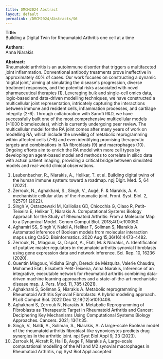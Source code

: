 ```yaml
---
title: DMCM2024 Abstract
layout: default
permalink: /DMCM2024/Abstracts/S6
---
```


**Title:** \
Building a Digital Twin for Rheumatoid Arthritis one cell at a time

**Authors:** \
Anna Niarakis

**Abstract:** \
Rheumatoid arthritis is an autoimmune disorder that triggers a multifaceted joint inflammation. Conventional antibody treatments prove ineffective in approximately 40% of cases. Our work focuses on constructing a dynamic 'digital joint,' aiming at simulating the disease's progression, diverse treatment responses, and the potential risks associated with novel pharmaceutical therapies (1). Leveraging bulk and single-cell omics data, logic-based and data-driven modelling techniques, we have constructed a multicellular joint representation, intricately capturing the interactions between immune and resident cells, inflammation processes, and cartilage integrity (2-6). Through collaboration with Sanofi R&D, we have successfully built one of the most comprehensive multicellular models (>1000 biomolecules), which is currently undergoing peer review.
The multicellular model for the RA joint comes after many years of work on modelling RA, which include the unveiling of metabolic reprogramming within affected cells (7-8) and even identifying promising therapeutic targets and combinations in RA fibroblasts (9) and macrophages (10).
Ongoing efforts aim to enrich the RA model with more cell types by developing an agent-based model and methods to correlate in silico data with actual patient imaging, providing a critical bridge between simulated models and real-world clinical observations.



1. Laubenbacher, R., Niarakis, A., Helikar, T. et al. Building digital twins of the human immune system: toward a roadmap. npj Digit. Med. 5, 64 (2022).
2. Zerrouk, N., Aghakhani, S., Singh, V., Augé, F. & Niarakis, A. A mechanistic cellular atlas of the rheumatic joint. Front. Syst. Biol. 2, 925791 (2022).
3. Singh V, Ostaszewski M, Kalliolias GD, Chiocchia G, Olaso R, Petit-Teixeira E, Helikar T, Niarakis A. Computational Systems Biology Approach for the Study of Rheumatoid Arthritis: From a Molecular Map to a Dynamical Model. Genom Comput Biol. 2018;4(1):e100050.
4. Aghamiri SS, Singh V, Naldi A, Helikar T, Soliman S, Niarakis A. Automated inference of Boolean models from molecular interaction maps using CaSQ. Bioinformatics. 2020 Aug 15;36(16):4473-4482.
5. Zerrouk, N., Miagoux, Q., Dispot, A., Elati, M. & Niarakis, A. Identification of putative master regulators in rheumatoid arthritis synovial fibroblasts using gene expression data and network inference. Sci. Rep. 10, 16236 (2020).
6. Quentin Miagoux, Vidisha Singh, Dereck de Mézquita, Valerie Chaudru, Mohamed Elati, Elisabeth Petit-Teixeira, Anna Niarakis, Inference of an integrative, executable network for rheumatoid arthritis combining data-driven machine learning approaches and a state-of-the-art mechanistic disease map. J. Pers. Med. 11, 785 (2021).
7. Aghakhani S, Soliman S, Niarakis A. Metabolic reprogramming in Rheumatoid Arthritis Synovial Fibroblasts: A hybrid modeling approach. PLoS Comput Biol. 2022 Dec 12;18(12):e1010408.
8. Aghakhani S, Zerrouk N, Niarakis A. Metabolic Reprogramming of Fibroblasts as Therapeutic Target in Rheumatoid Arthritis and Cancer: Deciphering Key Mechanisms Using Computational Systems Biology Approaches. Cancers. 2021; 13(1):35.
9. Singh, V., Naldi, A., Soliman, S., Niarakis, A. A large-scale Boolean model of the rheumatoid arthritis fibroblast-like synoviocytes predicts drug synergies in the arthritic joint. npj Syst Biol Appl 9, 33 (2023).
10. Zerrouk N, Alcraft R, Hall B, Auge F, Niarakis A, Large-scale computational modelling of the M1 and M2 synovial macrophages in Rheumatoid Arthritis, npj Syst Biol Appl accepted
 

